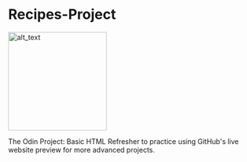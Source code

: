# Recipes-Project

[<img alt="alt_text" width="200px" src="https://user-images.githubusercontent.com/91037796/151676208-bdaf1b02-dcf2-406b-a99c-4dfa0e7d5cbd.png" />](https://mike11199.github.io/Recipes-Project/)

The Odin Project:  Basic HTML Refresher to practice using GitHub's live website preview for more advanced projects.

